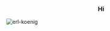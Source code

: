 <h3 align="center">Hi</h3>

<p><img align="center" src="https://github-readme-stats.vercel.app/api/top-langs?username=erl-koenig&show_icons=true&theme=dracula&locale=en&layout=compact" alt="erl-koenig" /></p>
